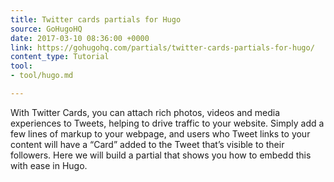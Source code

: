 ```yaml
---
title: Twitter cards partials for Hugo
source: GoHugoHQ
date: 2017-03-10 08:36:00 +0000
link: https://gohugohq.com/partials/twitter-cards-partials-for-hugo/
content_type: Tutorial
tool:
- tool/hugo.md

---
```

With Twitter Cards, you can attach rich photos, videos and media experiences to Tweets, helping to drive traffic to your website. Simply add a few lines of markup to your webpage, and users who Tweet links to your content will have a “Card” added to the Tweet that’s visible to their followers. Here we will build a partial that shows you how to embedd this with ease in Hugo.





